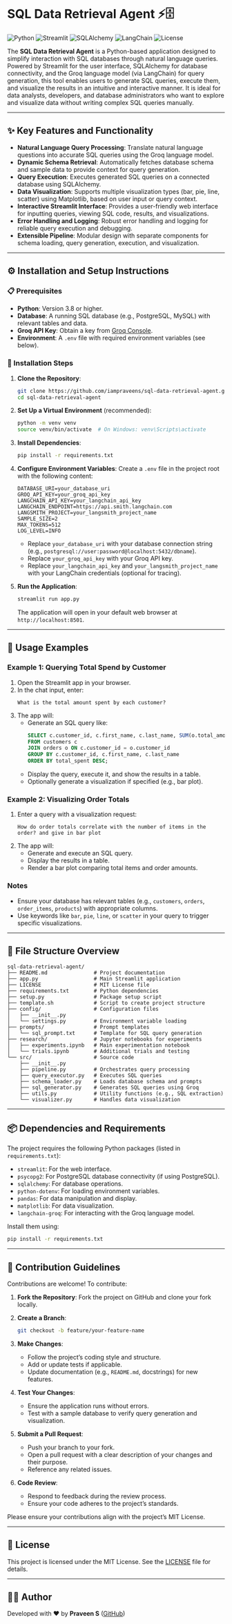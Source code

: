# SQL Data Retrieval Agent ⚡🗄️

![Python](https://img.shields.io/badge/Python-3.10%2B-blue?logo=python&logoColor=white) ![Streamlit](https://img.shields.io/badge/Streamlit-App-red?logo=streamlit) ![SQLAlchemy](https://img.shields.io/badge/SQLAlchemy-ORM-green?logo=database) ![LangChain](https://img.shields.io/badge/LangChain-Integration-orange) ![License](https://img.shields.io/badge/License-MIT-yellow.svg)  

The **SQL Data Retrieval Agent** is a Python-based application designed to simplify interaction with SQL databases through natural language queries. Powered by Streamlit for the user interface, SQLAlchemy for database connectivity, and the Groq language model (via LangChain) for query generation, this tool enables users to generate SQL queries, execute them, and visualize the results in an intuitive and interactive manner. It is ideal for data analysts, developers, and database administrators who want to explore and visualize data without writing complex SQL queries manually.

---

## ✨ Key Features and Functionality

- **Natural Language Query Processing**: Translate natural language questions into accurate SQL queries using the Groq language model.
- **Dynamic Schema Retrieval**: Automatically fetches database schema and sample data to provide context for query generation.
- **Query Execution**: Executes generated SQL queries on a connected database using SQLAlchemy.
- **Data Visualization**: Supports multiple visualization types (bar, pie, line, scatter) using Matplotlib, based on user input or query context.
- **Interactive Streamlit Interface**: Provides a user-friendly web interface for inputting queries, viewing SQL code, results, and visualizations.
- **Error Handling and Logging**: Robust error handling and logging for reliable query execution and debugging.
- **Extensible Pipeline**: Modular design with separate components for schema loading, query generation, execution, and visualization.

---

## ⚙️ Installation and Setup Instructions

### 📋 Prerequisites

- **Python**: Version 3.8 or higher.
- **Database**: A running SQL database (e.g., PostgreSQL, MySQL) with relevant tables and data.
- **Groq API Key**: Obtain a key from [Groq Console](https://console.groq.com/keys).
- **Environment**: A `.env` file with required environment variables (see below).

### 🚀 Installation Steps

1. **Clone the Repository**:
   ```bash
   git clone https://github.com/iampraveens/sql-data-retrieval-agent.git
   cd sql-data-retrieval-agent
   ```

2. **Set Up a Virtual Environment** (recommended):
   ```bash
   python -m venv venv
   source venv/bin/activate  # On Windows: venv\Scripts\activate
   ```

3. **Install Dependencies**:
   ```bash
   pip install -r requirements.txt
   ```

4. **Configure Environment Variables**:
   Create a `.env` file in the project root with the following content:
   ```plaintext
   DATABASE_URI=your_database_uri
   GROQ_API_KEY=your_groq_api_key
   LANGCHAIN_API_KEY=your_langchain_api_key
   LANGCHAIN_ENDPOINT=https://api.smith.langchain.com
   LANGSMITH_PROJECT=your_langsmith_project_name
   SAMPLE_SIZE=2
   MAX_TOKENS=512
   LOG_LEVEL=INFO
   ```
   - Replace `your_database_uri` with your database connection string (e.g., `postgresql://user:password@localhost:5432/dbname`).
   - Replace `your_groq_api_key` with your Groq API key.
   - Replace `your_langchain_api_key` and `your_langsmith_project_name` with your LangChain credentials (optional for tracing).

5. **Run the Application**:
   ```bash
   streamlit run app.py
   ```
   The application will open in your default web browser at `http://localhost:8501`.

---

## 🎯 Usage Examples

### Example 1: Querying Total Spend by Customer
1. Open the Streamlit app in your browser.
2. In the chat input, enter:
   ```
   What is the total amount spent by each customer?
   ```
3. The app will:
   - Generate an SQL query like:
     ```sql
     SELECT c.customer_id, c.first_name, c.last_name, SUM(o.total_amount) AS total_spent
     FROM customers c
     JOIN orders o ON c.customer_id = o.customer_id
     GROUP BY c.customer_id, c.first_name, c.last_name
     ORDER BY total_spent DESC;
     ```
   - Display the query, execute it, and show the results in a table.
   - Optionally generate a visualization if specified (e.g., bar plot).

### Example 2: Visualizing Order Totals
1. Enter a query with a visualization request:
   ```
   How do order totals correlate with the number of items in the order? and give in bar plot
   ```
2. The app will:
   - Generate and execute an SQL query.
   - Display the results in a table.
   - Render a bar plot comparing total items and order amounts.

### Notes
- Ensure your database has relevant tables (e.g., `customers`, `orders`, `order_items`, `products`) with appropriate columns.
- Use keywords like `bar`, `pie`, `line`, or `scatter` in your query to trigger specific visualizations.

---

## 📂 File Structure Overview

```
sql-data-retrieval-agent/
├── README.md               # Project documentation
├── app.py                  # Main Streamlit application
├── LICENSE                 # MIT License file
├── requirements.txt        # Python dependencies
├── setup.py                # Package setup script
├── template.sh             # Script to create project structure
├── config/                 # Configuration files
│   ├── __init__.py
│   └── settings.py         # Environment variable loading
├── prompts/                # Prompt templates
│   └── sql_prompt.txt      # Template for SQL query generation
├── research/               # Jupyter notebooks for experiments
│   ├── experiments.ipynb   # Main experimentation notebook
│   └── trials.ipynb        # Additional trials and testing
└── src/                    # Source code
    ├── __init__.py
    ├── pipeline.py         # Orchestrates query processing
    ├── query_executor.py   # Executes SQL queries
    ├── schema_loader.py    # Loads database schema and prompts
    ├── sql_generator.py    # Generates SQL queries using Groq
    ├── utils.py            # Utility functions (e.g., SQL extraction)
    └── visualizer.py       # Handles data visualization
```

---

## 📦 Dependencies and Requirements

The project requires the following Python packages (listed in `requirements.txt`):
- `streamlit`: For the web interface.
- `psycopg2`: For PostgreSQL database connectivity (if using PostgreSQL).
- `sqlalchemy`: For database operations.
- `python-dotenv`: For loading environment variables.
- `pandas`: For data manipulation and display.
- `matplotlib`: For data visualization.
- `langchain-groq`: For interacting with the Groq language model.

Install them using:
```bash
pip install -r requirements.txt
```

---

## 🤝 Contribution Guidelines

Contributions are welcome! To contribute:

1. **Fork the Repository**:
   Fork the project on GitHub and clone your fork locally.

2. **Create a Branch**:
   ```bash
   git checkout -b feature/your-feature-name
   ```

3. **Make Changes**:
   - Follow the project’s coding style and structure.
   - Add or update tests if applicable.
   - Update documentation (e.g., `README.md`, docstrings) for new features.

4. **Test Your Changes**:
   - Ensure the application runs without errors.
   - Test with a sample database to verify query generation and visualization.

5. **Submit a Pull Request**:
   - Push your branch to your fork.
   - Open a pull request with a clear description of your changes and their purpose.
   - Reference any related issues.

6. **Code Review**:
   - Respond to feedback during the review process.
   - Ensure your code adheres to the project’s standards.

Please ensure your contributions align with the project’s MIT License.

---

## 📜 License

This project is licensed under the MIT License. See the [LICENSE](LICENSE) file for details.

---

## 👨‍💻 Author

Developed with ❤️ by **Praveen S** ([GitHub](https://github.com/iampraveens))